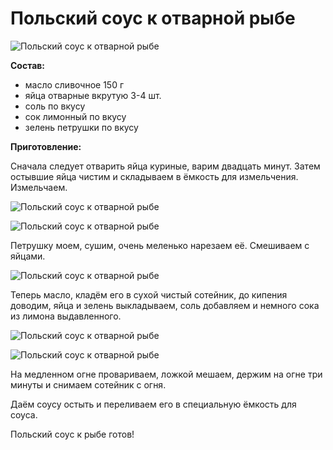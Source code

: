 # Польский соус к отварной рыбе

![Польский соус к отварной рыбе](/images/Kulinar/Sous/poland_souse-06.jpg 'Польский соус к отварной рыбе')

**Состав:**

- масло сливочное 150 г
- яйца отварные вкрутую 3-4 шт.
- соль по вкусу
- сок лимонный по вкусу
- зелень петрушки по вкусу

**Приготовление:**

Сначала следует отварить яйца куриные, варим двадцать минут. Затем остывшие яйца чистим и складываем в ёмкость для измельчения. Измельчаем.

![Польский соус к отварной рыбе](/images/Kulinar/Sous/poland_souse-01.jpg 'Польский соус к отварной рыбе')

![Польский соус к отварной рыбе](/images/Kulinar/Sous/poland_souse-02.jpg 'Польский соус к отварной рыбе')

Петрушку моем, сушим, очень меленько нарезаем её. Смешиваем с яйцами.

![Польский соус к отварной рыбе](/images/Kulinar/Sous/poland_souse-03.jpg 'Польский соус к отварной рыбе')

Теперь масло, кладём его в сухой чистый сотейник, до кипения доводим, яйца и зелень выкладываем, соль добавляем и немного сока из лимона выдавленного.

![Польский соус к отварной рыбе](/images/Kulinar/Sous/poland_souse-04.jpg 'Польский соус к отварной рыбе')

![Польский соус к отварной рыбе](/images/Kulinar/Sous/poland_souse-05.jpg 'Польский соус к отварной рыбе')

На медленном огне провариваем, ложкой мешаем, держим на огне три минуты и снимаем сотейник с огня.

Даём соусу остыть и переливаем его в специальную ёмкость для соуса.

Польский соус к рыбе готов!
